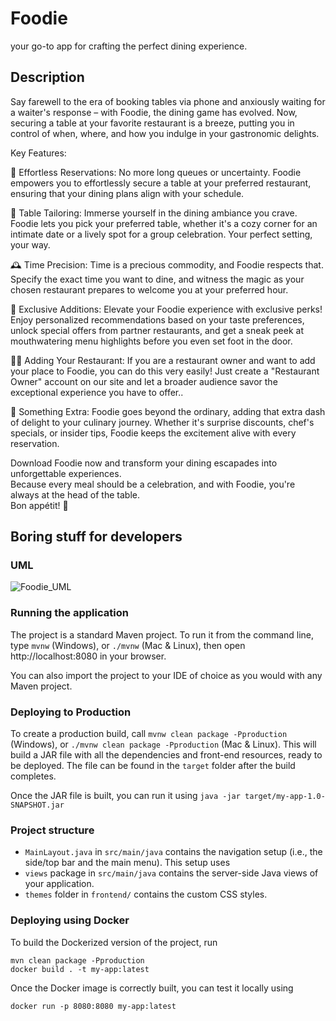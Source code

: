# Foodie

your go-to app for crafting the perfect dining experience.

## Description

Say farewell to the era of booking tables via phone and anxiously waiting for a waiter's response – with Foodie, the dining game has evolved.
Now, securing a table at your favorite restaurant is a breeze, putting you in control of when, where, and how you indulge in your gastronomic delights.

Key Features:

📅 Effortless Reservations: No more long queues or uncertainty. Foodie empowers you to effortlessly secure a table at your preferred restaurant, 
ensuring that your dining plans align with your schedule.

🌟 Table Tailoring: Immerse yourself in the dining ambiance you crave. Foodie lets you pick your preferred table, whether it's a cozy corner for an intimate date or a lively spot for a group celebration. Your perfect setting, your way.

🕰️ Time Precision: Time is a precious commodity, and Foodie respects that. Specify the exact time you want to dine, and witness the magic as your chosen restaurant prepares to welcome you at your preferred hour.

🎁 Exclusive Additions: Elevate your Foodie experience with exclusive perks! Enjoy personalized recommendations based on your taste preferences, unlock special offers from partner restaurants, and get a sneak peek at mouthwatering menu highlights before you even set foot in the door.

👨‍💼 Adding Your Restaurant: If you are a restaurant owner and want to add your place to Foodie, you can do this very easily! Just create a "Restaurant Owner" account on our site and let a broader audience savor the exceptional experience you have to offer..

🤩 Something Extra: Foodie goes beyond the ordinary, adding that extra dash of delight to your culinary journey. Whether it's surprise discounts, chef's specials, or insider tips, Foodie keeps the excitement alive with every reservation.

Download Foodie now and transform your dining escapades into unforgettable experiences. <br> 
Because every meal should be a celebration, and with Foodie, you're always at the head of the table. <br> 
Bon appétit! 🎉

## Boring stuff for developers

### UML
![Foodie_UML](https://github.com/PiotrLezanski/Table-Reservation-App/assets/91131233/9824ac71-f9ee-4f2a-8cf0-ae87a7eaf841)


### Running the application

The project is a standard Maven project. To run it from the command line,
type `mvnw` (Windows), or `./mvnw` (Mac & Linux), then open
http://localhost:8080 in your browser.

You can also import the project to your IDE of choice as you would with any Maven project.

### Deploying to Production

To create a production build, call `mvnw clean package -Pproduction` (Windows),
or `./mvnw clean package -Pproduction` (Mac & Linux).
This will build a JAR file with all the dependencies and front-end resources,
ready to be deployed. The file can be found in the `target` folder after the build completes.

Once the JAR file is built, you can run it using
`java -jar target/my-app-1.0-SNAPSHOT.jar`

### Project structure

- `MainLayout.java` in `src/main/java` contains the navigation setup (i.e., the
  side/top bar and the main menu). This setup uses
- `views` package in `src/main/java` contains the server-side Java views of your application.
- `themes` folder in `frontend/` contains the custom CSS styles.

### Deploying using Docker

To build the Dockerized version of the project, run

```
mvn clean package -Pproduction
docker build . -t my-app:latest
```

Once the Docker image is correctly built, you can test it locally using

```
docker run -p 8080:8080 my-app:latest
```
